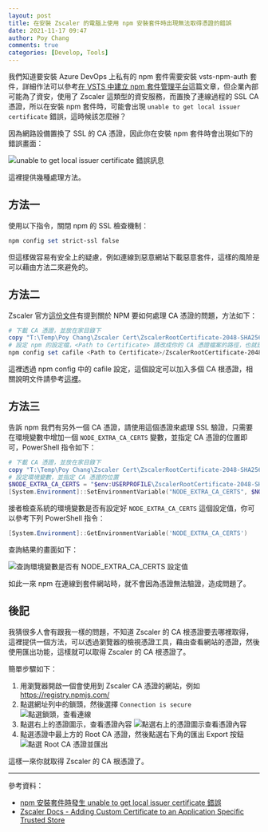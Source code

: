 ```yaml
---
layout: post
title: 在安裝 Zscaler 的電腦上使用 npm 安裝套件時出現無法取得憑證的錯誤
date: 2021-11-17 09:47
author: Poy Chang
comments: true
categories: [Develop, Tools]
---
```

我們知道要安裝 Azure DevOps 上私有的 npm 套件需要安裝 vsts-npm-auth 套件，詳細作法可以參考[在 VSTS 中建立 npm 套件管理平台](http://edwardkuo.github.io/paper/2017/08/10/Devops/VSTSNpm/)這篇文章，但企業內部可能為了資安，使用了 Zscaler 這類型的資安服務，而置換了連線過程的 SSL CA 憑證，所以在安裝 npm 套件時，可能會出現 `unable to get local issuer certificate` 錯誤，這時候該怎麼辦？

因為網路設備置換了 SSL 的 CA 憑證，因此你在安裝 npm 套件時會出現如下的錯誤畫面：

![unable to get local issuer certificate 錯誤訊息](https://i.imgur.com/HsNnXpJ.png)

這裡提供幾種處理方法。

## 方法一

使用以下指令，關閉 npm 的 SSL 檢查機制：

```powershell
npm config set strict-ssl false
```

但這樣做容易有安全上的疑慮，例如連線到惡意網站下載惡意套件，這樣的風險是可以藉由方法二來避免的。

## 方法二

Zscaler 官方[這份文件](https://help.zscaler.com/zia/adding-custom-certificate-application-specific-trusted-store#cafile)有提到關於 NPM 要如何處理 CA 憑證的問題，方法如下：

```powershell
# 下載 CA 憑證，並放在家目錄下
copy "T:\Temp\Poy Chang\Zscaler Cert\ZscalerRootCertificate-2048-SHA256.crt" $env:USERPROFILE
# 設定 npm 的設定檔，<Path to Certificate> 請改成你的 CA 憑證檔案的路徑，也就是上面的儲存路徑
npm config set cafile <Path to Certificate>/ZscalerRootCertificate-2048-SHA256.crt
```

這裡透過 npm config 中的 cafile 設定，這個設定可以加入多個 CA 根憑證，相關說明文件請參考[這裡](https://docs.npmjs.com/cli/v8/using-npm/config#cafile)。

## 方法三

告訴 npm 我們有另外一個 CA 憑證，請使用這個憑證來處理 SSL 驗證，只需要在環境變數中增加一個 `NODE_EXTRA_CA_CERTS` 變數，並指定 CA 憑證的位置即可，PowerShell 指令如下：

```powershell
# 下載 CA 憑證，並放在家目錄下
copy "T:\Temp\Poy Chang\Zscaler Cert\ZscalerRootCertificate-2048-SHA256.crt" $env:USERPROFILE
# 設定環境變數，並指定 CA 憑證的位置
$NODE_EXTRA_CA_CERTS = "$env:USERPROFILE\ZscalerRootCertificate-2048-SHA256.crt"
[System.Environment]::SetEnvironmentVariable("NODE_EXTRA_CA_CERTS", $NODE_EXTRA_CA_CERTS, "User")
```

接者檢查系統的環境變數是否有設定好 `NODE_EXTRA_CA_CERTS` 這個設定值，你可以參考下列 PowerShell 指令：

```powershell
[System.Environment]::GetEnvironmentVariable('NODE_EXTRA_CA_CERTS')
```

查詢結果的畫面如下：

![查詢環境變數是否有 NODE_EXTRA_CA_CERTS 設定值](https://i.imgur.com/QZXxxRg.png)

如此一來 npm 在連線到套件網站時，就不會因為憑證無法驗證，造成問題了。

## 後記

我猜很多人會有跟我一樣的問題，不知道 Zscaler 的 CA 根憑證要去哪裡取得，這裡提供一個方法，可以透過瀏覽器的檢視憑證工具，藉由查看網站的憑證，然後使用匯出功能，這樣就可以取得 Zscaler 的 CA 根憑證了。

簡單步驟如下：

1. 用瀏覽器開啟一個會使用到 Zscaler CA 憑證的網站，例如 https://registry.npmjs.com/
2. 點選網址列中的鎖頭，然後選擇 `Connection is secure`
    ![點選鎖頭，查看連線](https://i.imgur.com/MVGZxrr.png)
3. 點選右上的憑證圖示，查看憑證內容
    ![點選右上的憑證圖示查看憑證內容](https://i.imgur.com/bQoyN0E.png)
4. 點選憑證中最上方的 Root CA 憑證，然後點選右下角的匯出 Export 按鈕
    ![點選 Root CA 憑證並匯出](https://i.imgur.com/QcmTFi6.png)

這樣一來你就取得 Zscaler 的 CA 根憑證了。

----------

參考資料：

- [npm 安裝套件時發生 unable to get local issuer certificate 錯誤](https://blog.darkthread.net/blog/npm-unable-get-local-issuer-cert-issue/)
- [Zscaler Docs - Adding Custom Certificate to an Application Specific Trusted Store](https://help.zscaler.com/zia/adding-custom-certificate-application-specific-trusted-store#cafile)
